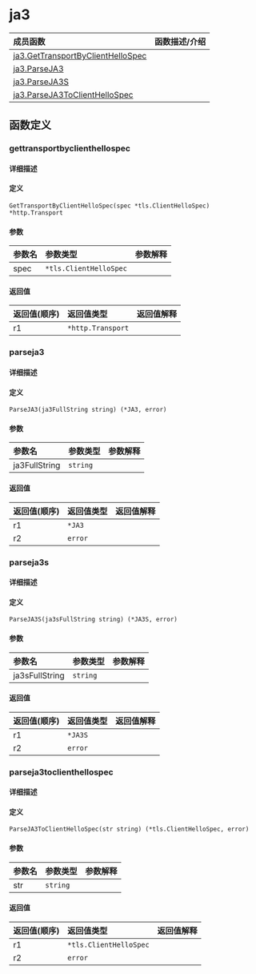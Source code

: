 # ja3

|成员函数|函数描述/介绍|
|:------|:--------|
| [ja3.GetTransportByClientHelloSpec](#gettransportbyclienthellospec) ||
| [ja3.ParseJA3](#parseja3) ||
| [ja3.ParseJA3S](#parseja3s) ||
| [ja3.ParseJA3ToClientHelloSpec](#parseja3toclienthellospec) ||


## 函数定义
### gettransportbyclienthellospec

#### 详细描述


#### 定义

`GetTransportByClientHelloSpec(spec *tls.ClientHelloSpec) *http.Transport`

#### 参数
|参数名|参数类型|参数解释|
|:-----------|:---------- |:-----------|
| spec | `*tls.ClientHelloSpec` |   |

#### 返回值
|返回值(顺序)|返回值类型|返回值解释|
|:-----------|:---------- |:-----------|
| r1 | `*http.Transport` |   |


### parseja3

#### 详细描述


#### 定义

`ParseJA3(ja3FullString string) (*JA3, error)`

#### 参数
|参数名|参数类型|参数解释|
|:-----------|:---------- |:-----------|
| ja3FullString | `string` |   |

#### 返回值
|返回值(顺序)|返回值类型|返回值解释|
|:-----------|:---------- |:-----------|
| r1 | `*JA3` |   |
| r2 | `error` |   |


### parseja3s

#### 详细描述


#### 定义

`ParseJA3S(ja3sFullString string) (*JA3S, error)`

#### 参数
|参数名|参数类型|参数解释|
|:-----------|:---------- |:-----------|
| ja3sFullString | `string` |   |

#### 返回值
|返回值(顺序)|返回值类型|返回值解释|
|:-----------|:---------- |:-----------|
| r1 | `*JA3S` |   |
| r2 | `error` |   |


### parseja3toclienthellospec

#### 详细描述


#### 定义

`ParseJA3ToClientHelloSpec(str string) (*tls.ClientHelloSpec, error)`

#### 参数
|参数名|参数类型|参数解释|
|:-----------|:---------- |:-----------|
| str | `string` |   |

#### 返回值
|返回值(顺序)|返回值类型|返回值解释|
|:-----------|:---------- |:-----------|
| r1 | `*tls.ClientHelloSpec` |   |
| r2 | `error` |   |


